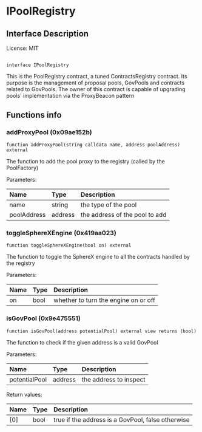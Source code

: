 # IPoolRegistry

## Interface Description


License: MIT

## 

```solidity
interface IPoolRegistry
```

This is the PoolRegistry contract, a tuned ContractsRegistry contract. Its purpose is the management of
proposal pools, GovPools and contracts related to GovPools.
The owner of this contract is capable of upgrading pools' implementation via the ProxyBeacon pattern
## Functions info

### addProxyPool (0x09ae152b)

```solidity
function addProxyPool(string calldata name, address poolAddress) external
```

The function to add the pool proxy to the registry (called by the PoolFactory)


Parameters:

| Name        | Type    | Description                    |
| :---------- | :------ | :----------------------------- |
| name        | string  | the type of the pool           |
| poolAddress | address | the address of the pool to add |

### toggleSphereXEngine (0x419aa023)

```solidity
function toggleSphereXEngine(bool on) external
```

The function to toggle the SphereX engine to all the contracts handled by the registry


Parameters:

| Name | Type | Description                          |
| :--- | :--- | :----------------------------------- |
| on   | bool | whether to turn the engine on or off |

### isGovPool (0x9e475551)

```solidity
function isGovPool(address potentialPool) external view returns (bool)
```

The function to check if the given address is a valid GovPool


Parameters:

| Name          | Type    | Description             |
| :------------ | :------ | :---------------------- |
| potentialPool | address | the address to inspect  |


Return values:

| Name | Type | Description                                       |
| :--- | :--- | :------------------------------------------------ |
| [0]  | bool | true if the address is a GovPool, false otherwise |
